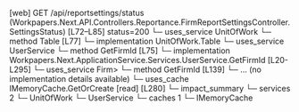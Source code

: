 [web] GET /api/reportsettings/status  (Workpapers.Next.API.Controllers.Reportance.FirmReportSettingsController.SettingsStatus)  [L72–L85] status=200
  └─ uses_service UnitOfWork
    └─ method Table [L77]
      └─ implementation UnitOfWork.Table
  └─ uses_service UserService
    └─ method GetFirmId [L75]
      └─ implementation Workpapers.Next.ApplicationService.Services.UserService.GetFirmId [L20-L295]
        └─ uses_service Firm>
          └─ method GetFirmId [L139]
            └─ ... (no implementation details available)
        └─ uses_cache IMemoryCache.GetOrCreate [read] [L280]
  └─ impact_summary
    └─ services 2
      └─ UnitOfWork
      └─ UserService
    └─ caches 1
      └─ IMemoryCache


